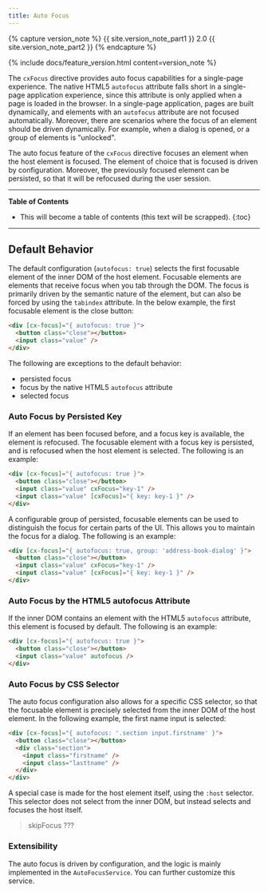 ```yaml
---
title: Auto Focus
---
```


{% capture version_note %}
{{ site.version_note_part1 }} 2.0 {{ site.version_note_part2 }}
{% endcapture %}

{% include docs/feature_version.html content=version_note %}

The `cxFocus` directive provides auto focus capabilities for a single-page experience. The native HTML5 `autofocus` attribute falls short in a single-page application experience, since this attribute is only applied when a page is loaded in the browser. In a single-page application, pages are built dynamically, and elements with an `autofocus` attribute are not focused automatically. Moreover, there are scenarios where the focus of an element should be driven dynamically. For example, when a dialog is opened, or a group of elements is "unlocked".

The auto focus feature of the `cxFocus` directive focuses an element when the host element is focused. The element of choice that is focused is driven by configuration. Moreover, the previously focused element can be persisted, so that it will be refocused during the user session.

***

**Table of Contents**

- This will become a table of contents (this text will be scrapped).
{:toc}

***

## Default Behavior

The default configuration (`autofocus: true`) selects the first focusable element of the inner DOM of the host element. Focusable elements are elements that receive focus when you tab through the DOM. The focus is primarily driven by the semantic nature of the element, but can also be forced by using the `tabindex` attribute. In the below example, the first focusable element is the close button:

```html
<div [cx-focus]="{ autofocus: true }"> 
  <button class="close"></button>
  <input class="value" />
</div>
```

The following are exceptions to the default behavior:

- persisted focus
- focus by the native HTML5 `autofocus` attribute
- selected focus

### Auto Focus by Persisted Key

If an element has been focused before, and a focus key is available, the element is refocused. The focusable element with a focus key is persisted, and is refocused when the host element is selected. The following is an example:

```html
<div [cx-focus]="{ autofocus: true }">
  <button class="close"></button>
  <input class="value" cxFocus="key-1" />
  <input class="value" [cxFocus]="{ key: key-1 }" />
</div>
```

A configurable group of persisted, focusable elements can be used to distinguish the focus for certain parts of the UI. This allows you to maintain the focus for a dialog. The following is an example:

```html
<div [cx-focus]="{ autofocus: true, group: 'address-book-dialog' }">
  <button class="close"></button>
  <input class="value" cxFocus="key-1" />
  <input class="value" [cxFocus]="{ key: key-1 }" />
</div>
```

### Auto Focus by the HTML5 autofocus Attribute

If the inner DOM contains an element with the HTML5 `autofocus` attribute, this element is focused by default. The following is an example:

```html
<div [cx-focus]="{ autofocus: true }">
  <button class="close"></button>
  <input class="value" autofocus />
</div>
```

### Auto Focus by CSS Selector

The auto focus configuration also allows for a specific CSS selector, so that the focusable element is precisely selected from the inner DOM of the host element. In the following example, the first name input is selected:

```html
<div [cx-focus]="{ autofocus: '.section input.firstname' }">
  <button class="close"></button>
  <div class="section">
    <input class="firstname" />
    <input class="lasttname" />
  </div>
</div>
```

A special case is made for the host element itself, using the `:host` selector. This selector does not select from the inner DOM, but instead selects and focuses the host itself.

> skipFocus ???

### Extensibility

The auto focus is driven by configuration, and the logic is mainly implemented in the `AutoFocusService`. You can further customize this service.

